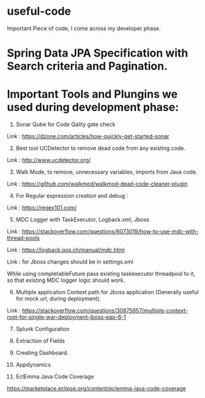 # useful-code
Important Piece of code, I come across my developer phase.

# Spring Data JPA Specification with Search criteria and Pagination.


# Important Tools and Plungins we used during development phase:
1. Sonar Qube for Code Qality gate check 

Link : https://dzone.com/articles/how-quickly-get-started-sonar

2. Best tool  UCDetector to remove dead code from any existing code.

Link : http://www.ucdetector.org/

3. Walk Mode, to remove, unnecessary variables, imports from Java code.

Link : https://github.com/walkmod/walkmod-dead-code-cleaner-plugin

4. For Regular expression creation and debug :

Link : https://regex101.com/

5. MDC Logger with TaskExecutor, Logback.xml, Jboss

Link : https://stackoverflow.com/questions/6073019/how-to-use-mdc-with-thread-pools

Link : https://logback.qos.ch/manual/mdc.html

Link : for Jboss changes should be in settings.xml

While using completableFuture pass existing taskexecutor threadpool to it, so that existing MDC logger logic should work.

6. Multiple application Context path for Jboss application (Generally useful for mock url, during deployment).

Link : https://stackoverflow.com/questions/30875657/multiple-context-root-for-single-war-deployment-jboss-eap-6-1

7. Splunk Configuration
 
 1. Extraction of Fields 
 
 2. Creating Dashboard.
 
8. Appdynamics

9. EclEmma Java Code Coverage

https://marketplace.eclipse.org/content/eclemma-java-code-coverage
